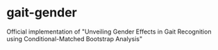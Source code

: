 # gait-gender
Official implementation of "Unveiling Gender Effects in Gait Recognition using Conditional-Matched Bootstrap Analysis"
